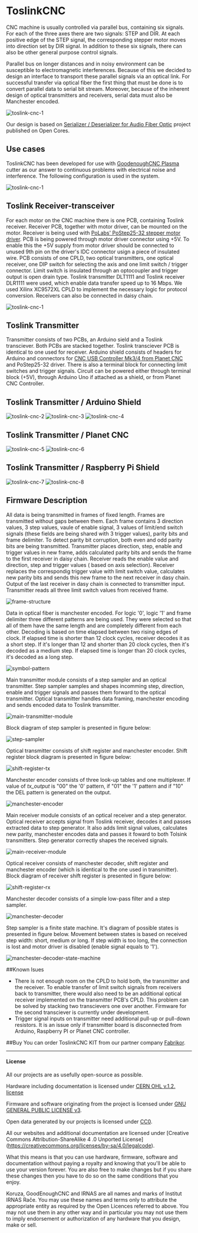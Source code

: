 # ToslinkCNC

CNC machine is usually controlled via parallel bus, containing six signals. For each of the three axes there are two signals: STEP and DIR. At each positive edge of the STEP signal, the corresponding stepper motor moves into direction set by DIR signal. In addition to these six signals, there can also be other general purpose control signals.

Parallel bus on longer distances and in noisy environment can be susceptible to electromagnetic interferences. Because of this we decided to design an interface to transport these parallel signals via an optical link. For successful transfer via optical fiber the first thing that must be done is to convert parallel data to serial bit stream. Moreover, because of the inherent design of optical transmitters and receivers, serial data must also be Manchester encoded.

![toslink-cnc-1](images/diagram.png)

Our design is based on [Serializer / Deserializer for Audio Fiber Optic](http://opencores.org/project,parallel_io_through_fiber) project published on Open Cores. 

## Use cases
ToslinkCNC has been developed for use with [GoodenoughCNC Plasma](http://goodenoughcnc.eu) cutter as our answer to continuous problems with electrical noise and interference. The following configuration is used in the system. 

![toslink-cnc-1](images/diagram-plasma.png)

## Toslink Receiver-transceiver

For each motor on the CNC machine there is one PCB, containing Toslink receiver. Receiver PCB, together with motor driver, can be mounted on the motor. Receiver is being used with [PoLabs' PoStep25-32 stepper motor driver](http://www.poscope.com/PoStep25-32). PCB is being powered through motor driver connector using +5V. To enable this the +5V supply from motor driver should be connected to unused 9th pin on the driver's IDC connector usign a piece of insulated wire. PCB consists of one CPLD, two optical transmitters, one optical receiver, one DIP switch for selecting the axis and one limit switch / trigger connector. Limit switch is insulated through an optocoupler and trigger output is open drain type. Toslink transmitter DLT1111 and Toslink receiver DLR1111 were used, which enable data transfer speed up to 16 Mbps. We used Xilinx XC9572XL CPLD to implement the necessary logic for protocol conversion. Receivers can also be connected in daisy chain.

![toslink-cnc-1](images/transceiver-pinout.jpg)

## Toslink Transmitter

Transmitter consists of two PCBs, an Arduino sield and a Toslink transciever. Both PCBs are stacked together. Toslink transciever PCB is identical to one used for receiver. Arduino shield consists of headers for Arduino and connectors for [CNC USB Controller Mk3/4 from Planet CNC](http://www.planet-cnc.com/index.php?page=hardware) and PoStep25-32 driver. There is also a terminal block for connecting limit switches and trigger signals. Circuit can be powered either through terminal block (+5V), through Arduino Uno if attached as a shield, or from Planet CNC Controller.

## Toslink Transmitter / Arduino Shield

![toslink-cnc-2](images/toslink-arduino-1.jpg)
![toslink-cnc-3](images/toslink-arduino-2.jpg)
![toslink-cnc-4](images/toslink-arduino-3.jpg)

## Toslink Transmitter / Planet CNC

![toslink-cnc-5](images/toslink-planetcnc-1.jpg)
![toslink-cnc-6](images/toslink-planetcnc-2.jpg)

## Toslink Transmitter / Raspberry Pi Shield

![toslink-cnc-7](images/toslink-raspberry-pi-1.jpg)
![toslink-cnc-8](images/toslink-raspberry-pi-2.jpg)

## Firmware Description

All data is being transmitted in frames of fixed length. Frames are transmitted without gaps between them. Each frame contains 3 direction values, 3 step values, vaule of enable signal, 3 values of limit/end switch signals (these fields are being shared with 3 trigger values), parity bits and frame delimiter. To detect parity bit corruption, both even and odd parity bits are being transmitted. Transmitter places direction, step, enable and trigger values in new frame, adds calculated parity bits and sends the frame to the first receiver in daisy chain. Receiver reads the enable value and direction, step and trigger values ( based on axis selection). Receiver replaces the correspondig trigger value with limit switch value, calculates new parity bits and sends this new frame to the next receiver in dasy chain. Output of the last receiver in dasy chain is connected to transmitter input. Transmitter reads all three limit switch values from received frame.

![frame-structure](images/frame_structure.png)

Data in optical fiber is manchester encoded. For logic '0', logic '1' and frame delimiter three different patterns are being used. They were selected so that all of them have the same length and are completely different from each other. Decoding is based on time elapsed between two rising edges of clock. If elapsed time is shorter than 12 clock cycles, receiver decodes it as a short step. If it's longer than 12 and shorter than 20 clock cycles, then it's decoded as a medium step. If elapsed time is longer than 20 clock cycles, it's decoded as a long step.

![symbol-pattern](images/symbol_pattern.png)

Main transmitter module consists of a step sampler and an optical transmitter. Step sampler samples and shapes incomming step, direction, enable and trigger signals and passes them forward to the optical transmitter. Optical transmitter handles data framing, manchester encoding and sends encoded data to Toslink transmitter.

![main-transmitter-module](images/main_transmitter.png)

Block diagram of step sampler is presented in figure below:

![step-sampler](images/step_sampler.png)

Optical transmitter consists of shift register and manchester encoder. Shift register block diagram is presented in figure below:

![shift-register-tx](images/shift_register_tx.png)

Manchester encoder consists of three look-up tables and one multiplexer. If value of *tx_output* is "00" the '0' pattern, if  "01" the '1' pattern and if "10" the DEL pattern is generated on the output.

![manchester-encoder](images/manchester_generator.png)

Main receiver module consists of an optical receiver and a step generator. Optical receiver accepts signal from Toslink receiver, decodes it and passes extracted data to step generator. It also adds limit signal values, calculates new parity, manchester encodes data and passes it foward to both Tolsink transmitters. Step generator correctly shapes the received signals.

![main-receiver-module](images/main_receiver.png)

Optical receiver consists of manchester decoder, shift register and manchester encoder (which is identical to the one used in transmitter). Block diagram of receiver shift register is presented in figure below:

![shift-register-rx](images/shift_register_rx.png)

Manchester decoder consists of a simple low-pass filter and a step sampler.

![manchester-decoder](images/manchester_decoder.png)

Step sampler is a finite state machine. It's diagram of possible states is presented in figure below. Movement between states is based on received step width: short, medium or long. If step width is too long, the connection is lost and motor driver is disabled (enable signal equals to '1').

![manchester-decoder-state-machine](images/manchester_decoder_state_machine.png)

##Known Isues

 * There is not enough room on the CPLD to hold both, the transmitter and the receiver. To enable transfer of limit switch signals from receivers back to transmitter, there would also need to be an additional optical receiver implemented on the transmitter PCB's CPLD. This problem can be solved by stacking two transcievers one over another. Firmware for the second transciever is currently under development.
 * Trigger signal inputs on transmitter need additional pull-up or pull-down resistors. It is an issue only if transmitter board is disconnected from Arduino, Raspberry PI or Planet CNC controller.

##Buy
You can order ToslinkCNC KIT from our partner company [Fabrikor](http://fabrikor.eu/index.php?route=product/category&path=60). 

---

#### License

All our projects are as usefully open-source as possible.

Hardware including documentation is licensed under [CERN OHL v.1.2. license](http://www.ohwr.org/licenses/cern-ohl/v1.2)

Firmware and software originating from the project is licensed under [GNU GENERAL PUBLIC LICENSE v3](http://www.gnu.org/licenses/gpl-3.0.en.html).

Open data generated by our projects is licensed under [CC0](https://creativecommons.org/publicdomain/zero/1.0/legalcode).

All our websites and additional documentation are licensed under [Creative Commons Attribution-ShareAlike 4 .0 Unported License] (https://creativecommons.org/licenses/by-sa/4.0/legalcode).

What this means is that you can use hardware, firmware, software and documentation without paying a royalty and knowing that you'll be able to use your version forever. You are also free to make changes but if you share these changes then you have to do so on the same conditions that you enjoy.

Koruza, GoodEnoughCNC and IRNAS are all names and marks of Institut IRNAS Rače. 
You may use these names and terms only to attribute the appropriate entity as required by the Open Licences referred to above. You may not use them in any other way and in particular you may not use them to imply endorsement or authorization of any hardware that you design, make or sell.
